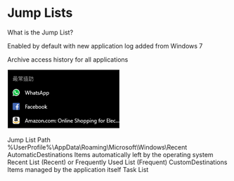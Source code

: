 # Jump Lists

What is the Jump List? 

Enabled by default with new application log added from Windows 7 

Archive access history for all applications

![](../.gitbook/assets/image%20%2871%29.png)

Jump List Path %UserProfile%\AppData\Roaming\Microsoft\Windows\Recent AutomaticDestinations Items automatically left by the operating system Recent List \(Recent\) or Frequently Used List \(Frequent\) CustomDestinations Items managed by the application itself Task List

